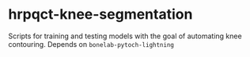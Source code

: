 # hrpqct-knee-segmentation
Scripts for training and testing models with the goal of automating knee contouring. Depends on `bonelab-pytoch-lightning`
